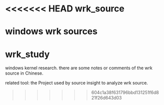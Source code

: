 <<<<<<< HEAD
wrk_source
==========

windows wrk sources
=======
wrk_study
=========

windows kernel research. there are some notes or comments of the wrk source in Chinese.

related tool:
the Project used by source insight to analyze wrk source.

>>>>>>> 604c1a38f631796bbd131251f6d821f26d643d03
